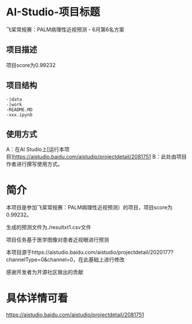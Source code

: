 # AI-Studio-项目标题

飞桨常规赛：PALM病理性近视预测  - 6月第6名方案

## 项目描述

项目score为0.99232

## 项目结构
```
-|data
-|work
-README.MD
-xxx.ipynb
```
## 使用方式
A：在AI Studio上[运行本项目]https://aistudio.baidu.com/aistudio/projectdetail/2081751
B：此处由项目作者进行撰写使用方式。
 
# 简介
本项目是参加飞桨常规赛：PALM病理性近视预测）的项目，项目score为0.99232。

生成的预测文件为./resultxt1.csv文件

项目任务基于医学图像对患者近视眼进行预测

本项目源于https://aistudio.baidu.com/aistudio/projectdetail/2020177?channelType=0&channel=0，在此基础上进行修改

感谢开发者为开源社区做出的贡献


# 具体详情可看

https://aistudio.baidu.com/aistudio/projectdetail/2081751

